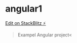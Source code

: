 # angular1

[Edit on StackBlitz ⚡️](https://stackblitz.com/edit/angular-imgqa6-q79iza)
>Exampel Angular project<